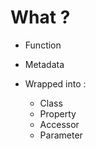 # What ?

- Function

- Metadata

- Wrapped into :
  - Class
  - Property
  - Accessor
  - Parameter
